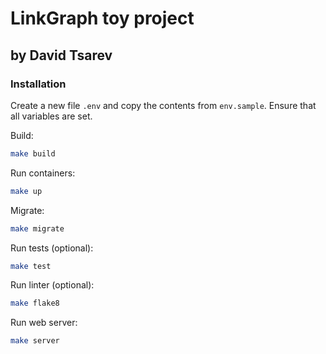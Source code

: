 # LinkGraph toy project
## by David Tsarev

### Installation

Create a new file `.env` and copy the contents from `env.sample`.
Ensure that all variables are set.

Build:
```bash
make build
```

Run containers:
```bash
make up
```

Migrate:
```bash
make migrate
```

Run tests (optional):
```bash
make test
```

Run linter (optional):
```bash
make flake8
```

Run web server:
```bash
make server
```
